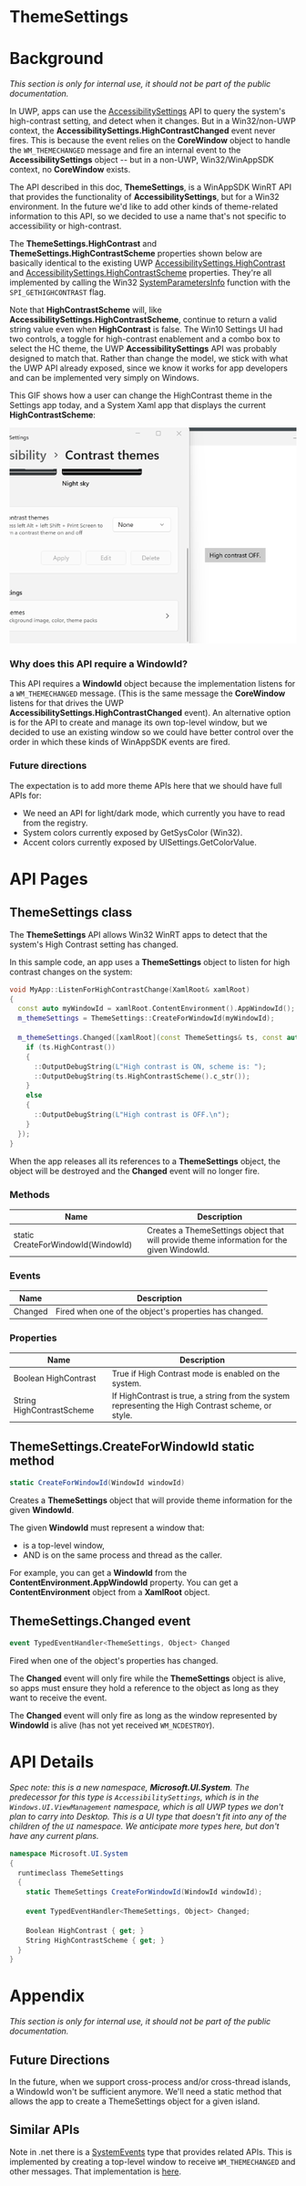 ThemeSettings 
===

# Background
_This section is only for internal use, it should not be part of the public documentation._

In UWP, apps can use the
[AccessibilitySettings](https://learn.microsoft.com/en-us/uwp/api/windows.ui.viewmanagement.accessibilitysettings?view=winrt-22621)
API to query the system's high-contrast setting, and detect when it changes.  But in a Win32/non-UWP context, the
**AccessibilitySettings.HighContrastChanged** event never fires.  This is because the event relies on the **CoreWindow**
object to handle the `WM_THEMECHANGED` message and fire an internal event to the **AccessibilitySettings** object -- but
in a non-UWP, Win32/WinAppSDK context, no **CoreWindow** exists.

The API described in this doc, **ThemeSettings**, is a WinAppSDK WinRT API that provides the functionality of
**AccessibilitySettings**, but for a Win32 environment.  In the future we'd like to add other kinds of theme-related 
information to this API, so we decided to use a name that's not specific to accessibility or high-contrast.

The **ThemeSettings.HighContrast** and **ThemeSettings.HighContrastScheme** properties shown below are basically identical to the
existing UWP [AccessibilitySettings.HighContrast](https://learn.microsoft.com/en-us/uwp/api/windows.ui.viewmanagement.accessibilitysettings.highcontrast?view=winrt-22621) 
and [AccessibilitySettings.HighContrastScheme](https://learn.microsoft.com/en-us/uwp/api/windows.ui.viewmanagement.accessibilitysettings.highcontrastscheme?view=winrt-22621)
properties.  They're all implemented by calling the Win32 [SystemParametersInfo](https://learn.microsoft.com/en-us/windows/win32/api/winuser/nf-winuser-systemparametersinfow)
function with the `SPI_GETHIGHCONTRAST` flag.

Note that **HighContrastScheme** will, like **AccessibilitySettings.HighContrastScheme**, continue to return a valid
string value even when **HighContrast** is false.  The Win10 Settings UI had two controls, a toggle for high-contrast
enablement and a combo box to select the HC theme, the UWP **AccessibilitySettings** API was probably designed to match
that.  Rather than change the model, we stick with what the UWP API already exposed, since we know it works for app
developers and can be implemented very simply on Windows.

This GIF shows how a user can change the HighContrast theme in the Settings app today, and a System Xaml app that displays the current **HighContrastScheme**:

![Choosing high contast themes in the settings app](HighContrastThemes.gif)

### Why does this API require a WindowId?
This API requires a **WindowId** object because the implementation listens for a `WM_THEMECHANGED` message.  (This is
the same message the **CoreWindow** listens for that drives the UWP **AccessibilitySettings.HighContrastChanged**  event).
An alternative option is for the API to create and manage its own top-level window, but we decided to use an existing
window so we could have better control over the order in which these kinds of WinAppSDK events are fired.

### Future directions
The expectation is to add more theme APIs here that we should have full APIs for:

* We need an API for light/dark mode, which currently you have to read from the registry.
* System colors currently exposed by GetSysColor (Win32).
* Accent colors currently exposed by UISettings.GetColorValue.

# API Pages

## ThemeSettings class
The **ThemeSettings** API allows Win32 WinRT apps to detect that the system's High Contrast setting
has changed.  

In this sample code, an app uses a **ThemeSettings** object to listen for high contrast changes
on the system:

```c++
void MyApp::ListenForHighContrastChange(XamlRoot& xamlRoot) 
{
  const auto myWindowId = xamlRoot.ContentEnvironment().AppWindowId();
  m_themeSettings = ThemeSettings::CreateForWindowId(myWindowId);

  m_themeSettings.Changed([xamlRoot](const ThemeSettings& ts, const auto&) {
    if (ts.HighContrast())
    {
      ::OutputDebugString(L"High contrast is ON, scheme is: ");
      ::OutputDebugString(ts.HighContrastScheme().c_str());
    }
    else
    {
      ::OutputDebugString(L"High contrast is OFF.\n");
    }
  });
}
```

When the app releases all its references to a **ThemeSettings** object, the object will be destroyed and the **Changed** event will
no longer fire.

### Methods
|Name|Description|
|-|-|
|static CreateForWindowId(WindowId)|Creates a ThemeSettings object that will provide theme information for the given WindowId.|

### Events
|Name|Description|
|-|-|
|Changed|Fired when one of the object's properties has changed.|

### Properties
| Name | Description |
|-|-|
| Boolean HighContrast | True if High Contrast mode is enabled on the system. |
| String HighContrastScheme | If HighContrast is true, a string from the system representing the High Contrast scheme, or style. |

## ThemeSettings.CreateForWindowId static method

``` c#
static CreateForWindowId(WindowId windowId)
```

Creates a **ThemeSettings** object that will provide theme information for the given **WindowId**.

The given **WindowId** must represent a window that:
* is a top-level window,
* AND is on the same process and thread as the caller.

For example, you can get a **WindowId** from the **ContentEnvironment.AppWindowId** property.  You can get a **ContentEnvironment**
object from a **XamlRoot** object.

## ThemeSettings.Changed event

```c#
event TypedEventHandler<ThemeSettings, Object> Changed
```

Fired when one of the object's properties has changed.

The **Changed** event will only fire while the **ThemeSettings** object is alive, so apps must ensure
they hold a reference to the object as long as they want to receive the event.

The **Changed** event will only fire as long as the window represented by **WindowId** is alive (has not yet received `WM_NCDESTROY`).

# API Details

_Spec note: this is a new namespace, **Microsoft.UI.System**.
The predecessor for this type is `AccessibilitySettings`,
which is in the `Windows.UI.ViewManagement` namespace,
which is all UWP types we don't plan to carry into Desktop.
This is a UI type that doesn't fit into any of the children of the `UI` namespace.
We anticipate more types here, but don't have any current plans._


``` c# (really midl3)
namespace Microsoft.UI.System
{
  runtimeclass ThemeSettings 
  {
    static ThemeSettings CreateForWindowId(WindowId windowId);

    event TypedEventHandler<ThemeSettings, Object> Changed;

    Boolean HighContrast { get; }
    String HighContrastScheme { get; } 
  }
}
```

# Appendix
_This section is only for internal use, it should not be part of the public documentation._

## Future Directions
In the future, when we support cross-process and/or cross-thread islands, a WindowId won't be sufficient anymore.  We'll need
a static method that allows the app to create a ThemeSettings object for a given island.

## Similar APIs
Note in .net there is a
[SystemEvents](https://learn.microsoft.com/en-us/dotnet/api/microsoft.win32.systemevents?view=dotnet-plat-ext-7.0) type
that provides related APIs.  This is implemented by creating a top-level window to receive `WM_THEMECHANGED` and other
messages.  That implementation is
[here](https://github.com/microsoft/referencesource/blob/5697c29004a34d80acdaf5742d7e699022c64ecd/System/compmod/microsoft/win32/SystemEvents.cs).
